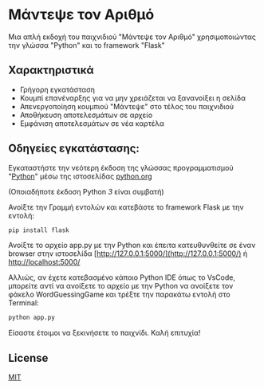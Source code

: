 # Μάντεψε τον Αριθμό

Μια απλή εκδοχή του παιχνιδιού "Μάντεψε τον Αριθμό" χρησιμοποιώντας την γλώσσα "Python" και το framework "Flask"

## Χαρακτηριστικά

* Γρήγορη εγκατάσταση
* Κουμπί επανέναρξης για να μην χρειάζεται να ξανανοίξει η σελίδα
* Απενεργοποίηση κουμπιού "Μάντεψε" στο τέλος του παιχνιδιού
* Αποθήκευση αποτελεσμάτων σε αρχείο
* Εμφάνιση αποτελεσμάτων σε νέα καρτέλα

## Οδηγείες εγκατάστασης:

Εγκαταστήστε την νεότερη έκδοση της γλώσσας προγραμματισμού "[Python](python.org)" μέσω της ιστοσελίδας [python.org]()

(Οποιαδήποτε έκδοση Python *3* είναι συμβατή)

Ανοίξτε την Γραμμή εντολών και κατεβάστε το framework Flask με την εντολή:

```bash
pip install flask
```

Ανοίξτε το αρχείο app.py με την Python και έπειτα κατευθυνθείτε σε έναν browser στην ιστοσελίδα [http://127.0.0.1:5000/](http://127.0.0.1:5000/) ή [http://localhost:5000/](http://localhost:5000/)

Αλλιώς, αν έχετε κατεβασμένο κάποιο Python IDE όπως το VsCode, μπορείτε αντί να ανοίξετε το αρχείο με την Python να ανοίξετε τον φάκελο WordGuessingGame και τρέξτε την παρακάτω εντολή στο Terminal:

```bash
python app.py
```

Είσαστε έτοιμοι να ξεκινήσετε το παιχνίδι. Καλή επιτυχία!

## License

[MIT](https://choosealicense.com/licenses/mit/)

